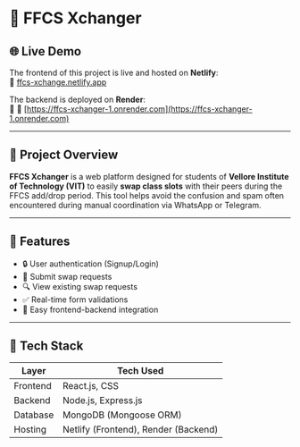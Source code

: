 # 🔁 FFCS Xchanger

## 🌐 Live Demo

The frontend of this project is live and hosted on **Netlify**:  
🔗 [ffcs-xchange.netlify.app](https://ffcs-xchange.netlify.app/login)

The backend is deployed on **Render**:  
🔗 🔗 [https://ffcs-xchanger-1.onrender.com](https://ffcs-xchanger-1.onrender.com)

---

## 📌 Project Overview

**FFCS Xchanger** is a web platform designed for students of **Vellore Institute of Technology (VIT)** to easily **swap class slots** with their peers during the FFCS add/drop period. This tool helps avoid the confusion and spam often encountered during manual coordination via WhatsApp or Telegram.

---

## 🚀 Features

- 🔒 User authentication (Signup/Login)
- 📝 Submit swap requests
- 🔍 View existing swap requests
- ✅ Real-time form validations
- 🔗 Easy frontend-backend integration

---

## 🧠 Tech Stack

| Layer      | Tech Used                     |
|------------|-------------------------------|
| Frontend   | React.js, CSS                 |
| Backend    | Node.js, Express.js           |
| Database   | MongoDB (Mongoose ORM)        |
| Hosting    | Netlify (Frontend), Render (Backend) |
